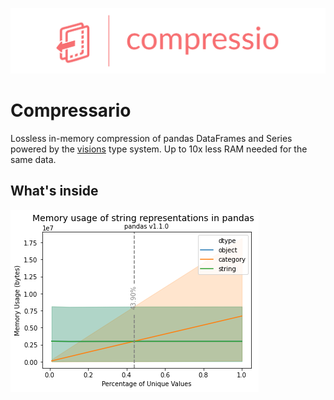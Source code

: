 ![Compressio Logo](images/logo/compressio-logos_transparent_banner.png)

# Compressario

Lossless in-memory compression of pandas DataFrames and Series powered by the [visions](https://github.com/dylan-profiler/visions) type system. Up to 10x less RAM needed for the same data. 

## What's inside


![Memory usage of string representations in pandas](images/str-type-1.1.0.png)
